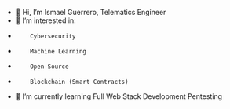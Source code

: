 - 👋 Hi, I’m Ismael Guerrero, Telematics Engineer
- 👀 I’m interested in:
-         Cybersecurity
-         Machine Learning
-         Open Source
-         Blockchain (Smart Contracts)
- 🌱 I’m currently learning 
          Full Web Stack Development
          Pentesting



<!---
ismagician/ismagician is a ✨ special ✨ repository because its `README.md` (this file) appears on your GitHub profile.
You can click the Preview link to take a look at your changes.
--->
